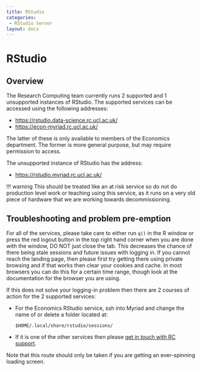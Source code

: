 ```yaml
---
title: RStudio
categories:
 - RStudio Server
layout: docs
---
```


# RStudio

## Overview

The Research Computing team currently runs 2 supported and 1 unsupported instances of RStudio. The supported services can be accessed using the following addresses:

 - <https://rstudio.data-science.rc.ucl.ac.uk/>
 - <https://econ-myriad.rc.ucl.ac.uk/>

The latter of these is only available to members of the Economics department. The former is more general purpose, but may require permission to access.

The unsupported instance of RStudio has the address:

 - <https://rstudio.myriad.rc.ucl.ac.uk/>

!!! warning
	This should be treated like an at risk service so do not do production level work or teaching using this service, as
	it runs on a very old piece of hardware that we are working towards decommissioning.

## Troubleshooting and problem pre-emption

For all of the services, please take care to either run `q()` in the R window or press the red logout button in the top right hand corner when you are done with the window, DO NOT just close the tab. This decreases the chance of there being stale sessions and future issues with logging in. If you cannot reach the landing page, then please first try getting there using private browsing and if that works then clear your cookies and cache. In most browsers you can do this for a certain time range, though look at the documentation for the browser you are using.

If this does not solve your logging-in problem then there are 2 courses of action for the 2 supported services:

 - For the Economics RStudio service, ssh into Myriad and change the name of or delete a folder located at:
    
    ```
    $HOME/.local/share/rstudio/sessions/
    ```

 - If it is one of the other services then please [get in touch with RC support](../Contact_Us.md).

Note that this route should only be taken if you are getting an ever-spinning loading screen.


